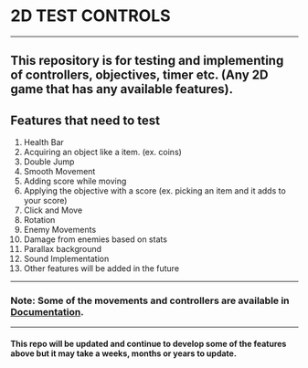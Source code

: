 # 2D TEST CONTROLS
------
This repository is for testing and implementing of controllers, objectives, timer etc. (Any 2D game that has any available features). 
------
## Features that need to test
1. Health Bar
2. Acquiring an object like a item. (ex. coins)
3. Double Jump
4. Smooth Movement
5. Adding score while moving
6. Applying the objective with a score (ex. picking an item and it adds to your score)
7. Click and Move
8. Rotation
9. Enemy Movements
10. Damage from enemies based on stats
11. Parallax background
12. Sound Implementation
13. Other features will be added in the future
----

### Note: Some of the movements and controllers are available in [Documentation](https://docs.godotengine.org/en/3.1/). 

----

####  This repo will be updated and continue to develop some of the features above but it may take a weeks, months or years to update. 